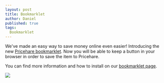 ```yaml
---
layout: post
title: Bookmarklet
author: Daniel
published: true
tags:
  Bookmarklet
---
```


We've made an easy way to save money online even easier! Introducing the new [Pricehare bookmarklet](http://pricehare.com/bookmarklet). Now you will be able to keep a button in your browser in order to save the item to Pricehare.

You can find more information and how to install on our [bookmarklet page](http://pricehare.com/bookmarklet).

<img src="http://www.pricehare.com/img/browser-bookmarklet.png" />
